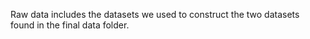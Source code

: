 Raw data includes the datasets we used to construct the two datasets found in the final data folder. 
